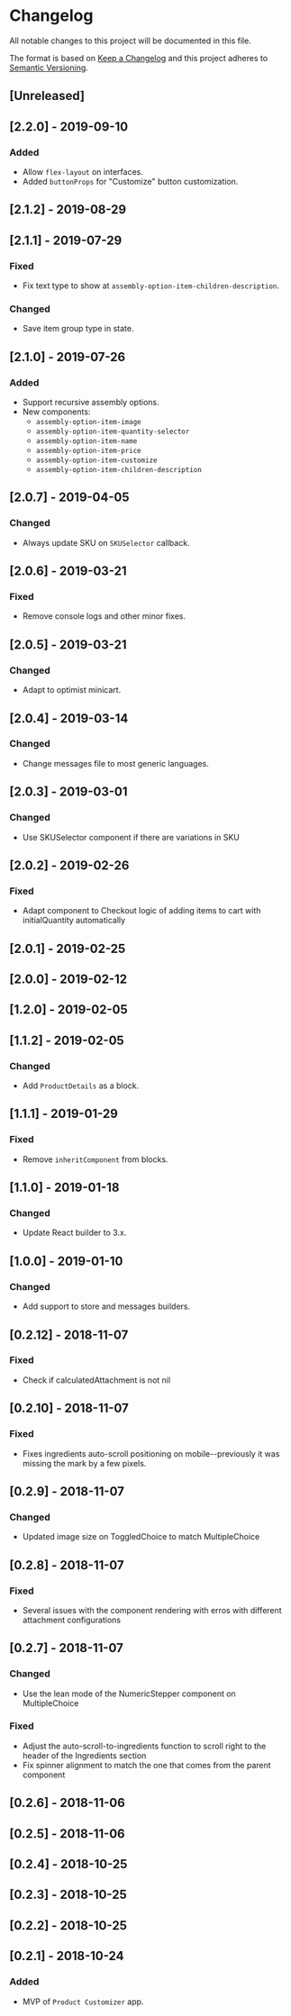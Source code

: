 # Changelog

All notable changes to this project will be documented in this file.

The format is based on [Keep a Changelog](http://keepachangelog.com/en/1.0.0/)
and this project adheres to [Semantic Versioning](http://semver.org/spec/v2.0.0.html).

## [Unreleased]

## [2.2.0] - 2019-09-10
### Added
- Allow `flex-layout` on interfaces.
- Added `buttonProps` for "Customize" button customization.

## [2.1.2] - 2019-08-29

## [2.1.1] - 2019-07-29
### Fixed
- Fix text type to show at `assembly-option-item-children-description`.

### Changed
- Save item group type in state.

## [2.1.0] - 2019-07-26
### Added
- Support recursive assembly options.
- New components:
	- `assembly-option-item-image`
	- `assembly-option-item-quantity-selector`
	- `assembly-option-item-name`
	- `assembly-option-item-price`
	- `assembly-option-item-customize`
	- `assembly-option-item-children-description`

## [2.0.7] - 2019-04-05
### Changed
- Always update SKU on `SKUSelector` callback.

## [2.0.6] - 2019-03-21
### Fixed
- Remove console logs and other minor fixes.

## [2.0.5] - 2019-03-21
### Changed
- Adapt to optimist minicart.

## [2.0.4] - 2019-03-14
### Changed
- Change messages file to most generic languages.

## [2.0.3] - 2019-03-01
### Changed
- Use SKUSelector component if there are variations in SKU

## [2.0.2] - 2019-02-26
### Fixed
- Adapt component to Checkout logic of adding items to cart with initialQuantity automatically

## [2.0.1] - 2019-02-25

## [2.0.0] - 2019-02-12

## [1.2.0] - 2019-02-05

## [1.1.2] - 2019-02-05
### Changed
- Add `ProductDetails` as a block.

## [1.1.1] - 2019-01-29
### Fixed
- Remove `inheritComponent` from blocks.

## [1.1.0] - 2019-01-18
### Changed
- Update React builder to 3.x.

## [1.0.0] - 2019-01-10
### Changed
- Add support to store and messages builders.

## [0.2.12] - 2018-11-07
### Fixed
- Check if calculatedAttachment is not nil

## [0.2.10] - 2018-11-07

### Fixed

- Fixes ingredients auto-scroll positioning on mobile--previously it was missing the mark by a few pixels.

## [0.2.9] - 2018-11-07

### Changed
- Updated image size on ToggledChoice to match MultipleChoice

## [0.2.8] - 2018-11-07
### Fixed
- Several issues with the component rendering with erros with different attachment configurations

## [0.2.7] - 2018-11-07

### Changed

- Use the lean mode of the NumericStepper component on MultipleChoice

### Fixed

- Adjust the auto-scroll-to-ingredients function to scroll right to the header of the Ingredients section
- Fix spinner alignment to match the one that comes from the parent component

## [0.2.6] - 2018-11-06

## [0.2.5] - 2018-11-06

## [0.2.4] - 2018-10-25

## [0.2.3] - 2018-10-25

## [0.2.2] - 2018-10-25

## [0.2.1] - 2018-10-24

### Added
- MVP of `Product Customizer` app.
